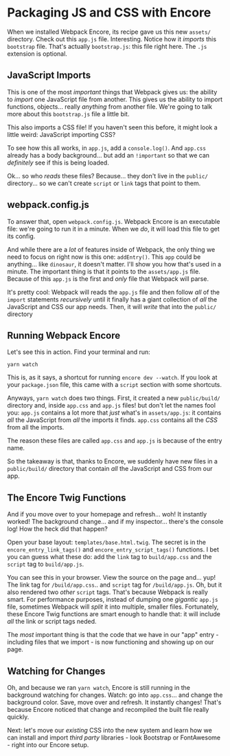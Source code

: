 # Packaging JS and CSS with Encore

When we installed Webpack Encore, its recipe gave us this new `assets/` directory.
Check out this `app.js` file. Interesting. Notice how it *imports* this `bootstrap`
file. That's actually `bootstrap.js`: this file right here. The `.js` extension
is optional.

## JavaScript Imports

This is one of the most *important* things that Webpack gives us: the ability to
*import* one JavaScript file from another. This gives us the ability to import
functions, objects... really *anything* from another file. We're going to talk more
about this `bootstrap.js` file a little bit.

This also imports a CSS file! If you haven't seen this before, it might look a little
weird: JavaScript importing CSS?

To see how this all works, in `app.js`, add a `console.log()`. And `app.css` already
has a body background... but add an `!important` so that we can *definitely*
see if this is being loaded.

Ok... so who *reads* these files? Because... they don't live in the `public/`
directory... so we can't create `script` or `link` tags that point to them.

## webpack.config.js

To answer that, open `webpack.config.js`. Webpack Encore is an executable file:
we're going to run it in a minute. When we *do*, it will load this file to get
its config.

And while there are a *lot* of features inside of Webpack, the only thing we need
to focus on right now is this one: `addEntry()`. This `app` could be anything...
like `dinosaur`, it doesn't matter. I'll show you how that's used in a minute. The
important thing is that it points to the `assets/app.js` file. Because of this
`app.js` is the first and *only* file that Webpack will parse.

It's pretty cool: Webpack will reads the `app.js` file and then follow *all* of the
`import` statements *recursively* until it finally has a giant collection of *all*
the JavaScript and CSS our app needs. Then, it will *write* that into the `public/`
directory

## Running Webpack Encore

Let's see this in action. Find your terminal and run:

```terminal
yarn watch
```

This is, as it says, a shortcut for running `encore dev --watch`. If you look
at your `package.json` file, this came with a `script` section with some
shortcuts.

Anyways, `yarn watch` does two things. First, it created a new `public/build/`
directory and, inside `app.css` and `app.js` files! but don't let the names
fool you: `app.js` contains a lot more that *just* what's in `assets/app.js`:
it contains *all* the JavaScript from *all* the imports it finds. `app.css`
contains all the *CSS* from all the imports.

The reason these files are called `app.css` and `app.js` is because of the entry
name.

So the takeaway is that, thanks to Encore, we suddenly have new files in a
`public/build/` directory that contain *all* the JavaScript and CSS from our app.

## The Encore Twig Functions

And if you move over to your homepage and refresh... woh! It instantly worked! The
background change... and if my inspector... there's the console log! How the heck
did that happen?

Open your base layout: `templates/base.html.twig`. The secret is in the
`encore_entry_link_tags()` and `encore_entry_script_tags()` functions. I bet you
can guess what these do: add the `link` tag to `build/app.css` and the `script`
tag to `build/app.js`.

You can see this in your browser. View the source on the page and... yup! The link
tag for `/build/app.css`.. and `script` tag for `/build/app.js`. Oh, but it also
rendered two *other* `script` tags. That's because Webpack is really smart. For
performance purposes, instead of dumping one *gigantic* `app.js` file, sometimes
Webpack will *split* it into multiple, smaller files. Fortunately, these Encore
Twig functions are smart enough to handle that: it will include *all* the link
or script tags neded.

The *most* important thing is that the code that we have in our "app" entry -
including files that we import - is now functioning and showing up on our page.

## Watching for Changes

Oh, and because we ran `yarn watch`, Encore is still running in the background
watching for changes. Watch: go into `app.css`...  and change the background
color. Save, move over and refresh. It instantly changes! That's because Encore
noticed that change and recompiled the built file really quickly.

Next: let's move our *existing* CSS into the new system and learn how we can
install and import *third party* libraries - look Bootstrap or FontAwesome - right
into our Encore setup.
